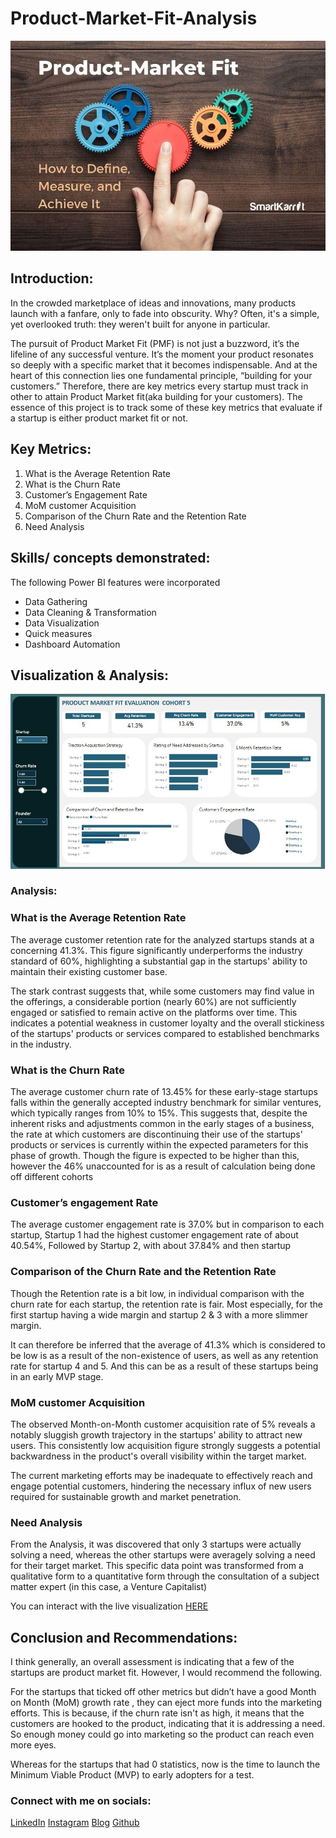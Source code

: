 # Product-Market-Fit-Analysis

![](https://github.com/rubytechme/Product-Market-Fit-Analysis/blob/main/PMF1.jpg)

## Introduction:

In the crowded marketplace of ideas and innovations, many products launch with a fanfare, only to fade into obscurity. Why? Often, it's a simple, yet overlooked truth: they weren't built for anyone in particular.

The pursuit of Product Market Fit (PMF) is not just a buzzword, it’s the lifeline of any successful venture. It’s the moment your product resonates so deeply with a specific market that it becomes indispensable. And at the heart of this connection lies one fundamental principle, “building for your customers.”
Therefore, there are key metrics every startup must track in other to attain Product Market fit(aka building for your customers). The essence of this project is to track some of these key metrics that evaluate if a startup is either product market fit or not.


## Key Metrics:

1. What is the Average Retention Rate 
2. What is the Churn Rate
3. Customer’s Engagement Rate
4. MoM customer Acquisition
5. Comparison of the Churn Rate and the Retention Rate
6. Need Analysis

## Skills/ concepts demonstrated:

The following Power BI features were incorporated
- Data Gathering
- Data Cleaning & Transformation
- Data Visualization
- Quick measures
- Dashboard Automation

## Visualization & Analysis: 
![](https://github.com/rubytechme/Product-Market-Fit-Analysis/blob/main/IMG-20250504-WA0007.jpg)

### Analysis:

### What is the Average Retention Rate

The average customer retention rate for the analyzed startups stands at a concerning 41.3%. This figure significantly underperforms the industry standard of 60%, highlighting a substantial gap in the startups' ability to maintain their existing customer base. 

The stark contrast suggests that, while some customers may find value in the offerings, a considerable portion (nearly 60%) are not sufficiently engaged or satisfied to remain active on the platforms over time. This indicates a potential weakness in customer loyalty and the overall stickiness of the startups' products or services compared to established benchmarks in the industry.

### What is the Churn Rate

The average customer churn rate of 13.45% for these early-stage startups falls within the generally accepted industry benchmark for similar ventures, which typically ranges from 10% to 15%. This suggests that, despite the inherent risks and adjustments common in the early stages of a business, the rate at which customers are discontinuing their use of the startups' products or services is currently within the expected parameters for this phase of growth.
Though the figure is expected to be higher than this, however the 46% unaccounted for is as a result of calculation being done off different cohorts

### Customer’s engagement Rate

The average customer engagement rate is 37.0% but in comparison to each startup, Startup 1 had the highest customer engagement rate of about 40.54%, Followed by Startup 2, with about 37.84% and then startup 


### Comparison of the Churn Rate and the Retention Rate

Though the Retention rate is a bit low, in individual comparison with the churn rate for each startup, the retention rate is fair. Most especially, for the first startup having a wide margin and startup 2 & 3 with a more slimmer margin. 

It can therefore be inferred that the average of  41.3% which is considered to be low is as a result of the non-existence of users, as well as any retention rate for startup 4 and 5.  And this can be as a result of these startups being in an early MVP stage.


### MoM customer Acquisition

The observed Month-on-Month  customer acquisition rate of 5% reveals a notably sluggish growth trajectory in the startups' ability to attract new users. This consistently low acquisition figure strongly suggests a potential backwardness in the product's overall visibility within the target market. 

The current marketing efforts may be inadequate to effectively reach and engage potential customers, hindering the necessary influx of new users required for sustainable growth and market penetration.


### Need Analysis

From the Analysis, it was discovered that only 3 startups were actually solving a need, whereas the other startups were averagely solving a need for their target market. This specific data point was transformed from a qualitative form to a quantitative form  through the consultation of a subject matter expert (in this case, a Venture Capitalist)

You can interact with the live visualization [HERE](https://app.powerbi.com/groups/me/reports/48051f89-a36b-4b97-876a-c70e292092f7/ReportSection?experience=power-bi)


## Conclusion and Recommendations:

I think generally, an overall assessment is indicating that a few of the startups are product market fit. However, I would recommend the following.

For the startups that ticked off other metrics but didn’t have a good Month on Month (MoM) growth rate , they can eject more funds into the marketing efforts. This is because, if the churn rate isn't as high, it means that the customers are hooked to the product, indicating that it is addressing a need. So enough money could go into marketing so the product can reach even more eyes.

Whereas for the startups that had 0 statistics, now is the time to launch the  Minimum Viable Product (MVP) to early adopters for a test.

### Connect with me on socials:
[LinkedIn](https://www.linkedin.com/in/ruby-ihekweme-aat-b25001174/)
[Instagram](https://www.instagram.com/rubydeeglobal?igsh=a3ZuZ2xwbXU4aXR1&utm_source=qr)
[Blog](https://medium.com/@rubyugonnaya)
[Github](https://github.com/rubytechme)







